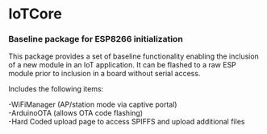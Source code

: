 # IoTCore
### Baseline package for ESP8266 initialization

This package provides a set of baseline functionality enabling the inclusion of a new module in an IoT application.  It can be flashed to a raw ESP module prior to inclusion in a board without serial access.

Includes the following items:

-WiFiManager (AP/station mode via captive portal)  
-ArduinoOTA (allows OTA code flashing)  
-Hard Coded upload page to access SPIFFS and upload additional files  
